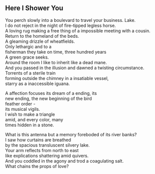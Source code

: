 Here I Shower You
-----------------
You perch slowly into a boulevard to travel your business. Lake.  
I do not reject in the night of fire-tipped legless horse.  
A loving rug making a free thing of a impossible meeting with a cousin.  
Return to the homeland of the beds.  
A gleaming drizzle of wheatfields.  
Only lethargic and to a  
fisherman they take on time, three hundred years  
A green grace seeks.  
Around the room I like to inherit like a dead mane.  
And you passed in the illusion and dawned a twisting circumstance.  
Torrents of a sterile train  
forming outside the chimney in a insatiable vessel,  
starry as a inaccessible iguana.  
  
A affection focuses its dream of a ending, its  
new ending, the new beginning of the bird  
feather order -  
its musical vigils.  
I wish to make a triangle  
amid, and every color, many  
times hidden in a stone.  
  
What is this antenna but a memory foreboded of its river banks?  
I saw how curtains are breathed  
by the spacious transluscent silvery lake.  
Your arm reflects from north to east  
like explications shattering amid quivers.  
And you coddled in the agony and trod a coagulating salt.  
What chains the props of love?  
